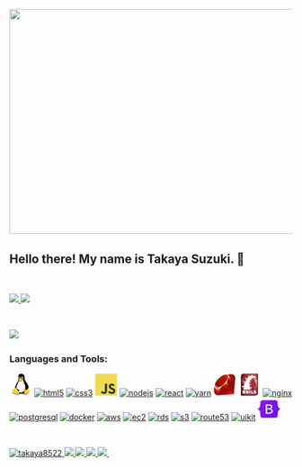 <p>
 <img  width="800" height="400" src="https://rishavanand.github.io/static/images/greetings.gif">
</p>

<h2>Hello there! My name is Takaya Suzuki. 👋</h2>

<br>

<p>
  <a href="https://github.com/anuraghazra/github-readme-stats">
    <img height="150" src="https://github-readme-stats-ten-woad.vercel.app/api?username=takaya8522&count_private=true&show_icons=true&bg_color=30,e96443,904e95&title_color=fff&text_color=fff&include_all_commits=true" />
  </a>
  <a href="https://github.com/anuraghazra/github-readme-stats">
    <img height="150" src="https://github-readme-stats-ten-woad.vercel.app/api/top-langs/?username=takaya8522&layout=compact&&bg_color=30,e96443,904e95&title_color=fff&text_color=fff" />
  </a>
</p>

<br>

![](https://github-profile-summary-cards.vercel.app/api/cards/profile-details?username=takaya8522&theme=tokyonight)

<h3 align="left">Languages and Tools:</h3>
<p>
  <a href="https://www.linux.org/" role="link" target="_blank" rel="noopener noreferrer nofollow"><img src="https://raw.githubusercontent.com/devicons/devicon/master/icons/linux/linux-original.svg" alt="linux" width="40" height="40"/></a>
  <a href="https://www.w3.org/html/" role="link" target="_blank" rel="noopener noreferrer nofollow"><img src="https://api.iconify.design/vscode-icons/file-type-html.svg" alt="html5" width="40" height="40"/></a>
  <a href="https://www.w3schools.com/css/" role="link" target="_blank" rel="noopener noreferrer nofollow"><img src="https://api.iconify.design/vscode-icons/file-type-css.svg" alt="css3" width="40" height="40"/></a>
  <a href="https://developer.mozilla.org/en-US/docs/Web/JavaScript" role="link" target="_blank" rel="noopener noreferrer nofollow"><img src="https://raw.githubusercontent.com/devicons/devicon/master/icons/javascript/javascript-original.svg" alt="javascript" width="40" height="40"/></a>
  <a href="https://nodejs.org" role="link" target="_blank" rel="noopener noreferrer nofollow"><img src="https://api.iconify.design/vscode-icons/file-type-node.svg" alt="nodejs" width="40" height="40"/></a>
  <a href="https://ja.reactjs.org" role="link" target="_blank" rel="noopener noreferrer nofollow"><img src="https://api.iconify.design/logos/react.svg" alt="react" width="40" height="40"/></a>
  <a href="https://yarnpkg.com" role="link" target="_blank" rel="noopener noreferrer nofollow"><img src="https://api.iconify.design/logos/yarn.svg" alt="yarn" width="40" height="40"/></a>
  <a href="https://www.ruby-lang.org/en/" role="link" target="_blank" rel="noopener noreferrer nofollow"><img src="https://raw.githubusercontent.com/devicons/devicon/master/icons/ruby/ruby-original.svg" alt="ruby" width="40" height="40"/></a>
  <a href="https://rubyonrails.org" role="link" target="_blank" rel="noopener noreferrer nofollow"><img src="https://raw.githubusercontent.com/devicons/devicon/master/icons/rails/rails-original-wordmark.svg" alt="rails" width="40" height="40"/></a>
  <a href="https://www.nginx.com" role="link" target="_blank" rel="noopener noreferrer nofollow"><img src="https://api.iconify.design/vscode-icons/file-type-nginx.svg" alt="nginx" width="40" height="40"/></a>
  <a href="https://www.postgresql.org" role="link" target="_blank" rel="noopener noreferrer nofollow"><img src="https://api.iconify.design/logos/postgresql.svg" alt="postgresql" width="40" height="40"/></a>
  <a href="https://www.docker.com" role="link" target="_blank" rel="noopener noreferrer nofollow"><img src="https://api.iconify.design/vscode-icons/file-type-docker2.svg" alt="docker" width="50" height="50"/></a>
  <a href="https://aws.amazon.com" role="link" target="_blank" rel="noopener noreferrer nofollow"><img src="https://api.iconify.design/logos/aws.svg" alt="aws" width="40" height="40"/></a>
  <a href="https://aws.amazon.com" role="link" target="_blank" rel="noopener noreferrer nofollow"><img src="https://api.iconify.design/logos/aws-ec2.svg" alt="ec2" width="40" height="40"/></a>
  <a href="https://aws.amazon.com" role="link" target="_blank" rel="noopener noreferrer nofollow"><img src="https://api.iconify.design/logos/aws-rds.svg" alt="rds" width="40" height="40"/></a>
  <a href="https://aws.amazon.com" role="link" target="_blank" rel="noopener noreferrer nofollow"><img src="https://api.iconify.design/logos/aws-s3.svg" alt="s3" width="40" height="40"/></a>
  <a href="https://aws.amazon.com" role="link" target="_blank" rel="noopener noreferrer nofollow"><img src="https://api.iconify.design/logos/aws-route53.svg" alt="route53" width="40" height="40"/></a>
  <a href="https://getuikit.com" role="link" target="_blank" rel="noopener noreferrer nofollow"><img src="https://api.iconify.design/logos/uikit.svg" alt="uikit" width="40" height="40"/></a>
  <a href="https://getbootstrap.com" role="link" target="_blank" rel="noopener noreferrer nofollow"><img src="https://raw.githubusercontent.com/devicons/devicon/master/icons/bootstrap/bootstrap-original.svg" alt="bootstrap" width="40" height="40"/></a>
</p>

<br>

[ ![takaya8522](https://komarev.com/ghpvc/?username=takaya8522)
](https://github.com/takaya8522/takaya8522/)
[![](https://img.shields.io/twitter/follow/Takaya8522?label=Twitter&logo=twitter&style=flat)
](http://twitter.com/Takaya8522)
[![](https://img.shields.io/github/followers/takaya8522?label=follow&logo=github&style=flat)
](https://github.com/takaya8522)
[![](https://qiita-badge.apiapi.app/s/tky8522/posts.svg)
](http://qiita.com/tky8522)
[![](https://qiita-badge.apiapi.app/s/tky8522/contributions.svg)
](http://qiita.com/tky8522)
[![]()]()
